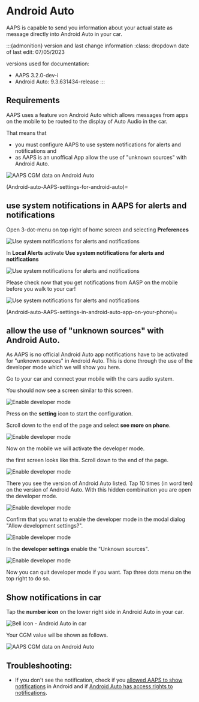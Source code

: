 # Android Auto

AAPS is capable to send you information about your actual state as message directly into Android Auto in your car.


:::{admonition} version and last change information
:class: dropdown
date of last edit: 07/05/2023

versions used for documentation:

* AAPS 3.2.0-dev-i
* Android Auto: 9.3.631434-release
:::

## Requirements

AAPS uses a feature von Android Auto which allows messages from apps on the mobile to be routed to the display of Auto Audio in the car.

That means that

* you must configure AAPS to use system notifications for alerts and notifications and
* as AAPS is an unoffical App allow the use of "unknown sources" with Android Auto.

![AAPS CGM data on Android Auto](../images/android_auto_01.png)

(Android-auto-AAPS-settings-for-android-auto)=

## use system notifications in AAPS for alerts and notifications

Open 3-dot-menu on top right of home screen and selecting **Preferences**

![Use system notifications for alerts and notifications](../images/android_auto_02.png)

In **Local Alerts** activate **Use system notifications for alerts and notifications** 

![Use system notifications for alerts and notifications](../images/android_auto_03.png)

Please check now that you get notifications from AASP on the mobile before you walk to your car!

![Use system notifications for alerts and notifications](../images/android_auto_04.png)

(Android-auto-AAPS-settings-in-android-auto-app-on-your-phone)=
   
## allow the use of "unknown sources" with Android Auto.

As AAPS is no official Android Auto app notifications have to be activated for "unknown sources" in Android Auto. This is done through the use of the developer mode which we will show you here.

Go to your car and connect your mobile with the cars audio system.

You should now see a screen similar to this screen.

![Enable developer mode](../images/android_auto_05.png)

Press on the **setting** icon to start the configuration.

Scroll down to the end of the page and select **see more on phone**.

![Enable developer mode](../images/android_auto_06.png)

Now on the mobile we will activate the developer mode.

the first screen looks like this.
Scroll down to the end of the page.

![Enable developer mode](../images/android_auto_07.png)

There you see the version of Android Auto listed.
Tap 10 times (in word ten) on the version of Android Auto.
With this hidden combination you are open the developer mode.

![Enable developer mode](../images/android_auto_08.png)

Confirm that you wnat to enable the developer mode in the modal dialog "Allow development settings?".

![Enable developer mode](../images/android_auto_09.png)

In the **developer settings** enable the "Unknown sources".

![Enable developer mode](../images/android_auto_10.png)

Now you can quit developer mode if you want. Tap three dots menu on the top right to do so.

## Show notifications in car

Tap the **number icon** on the lower right side in Android Auto in your car.

![Bell icon - Android Auto in car](../images/android_auto_05.png)

Your CGM value wil be shown as follows.

![AAPS CGM data on Android Auto](../images/android_auto_01.png)

## Troubleshooting:
* If you don't see the notification, check if you [allowed AAPS to show notifications](Android-auto-AAPS-settings-for-android-auto) in Android and if [Android Auto has access rights to notifications](Android-auto-AAPS-settings-in-android-auto-app-on-your-phone).
